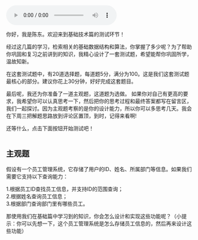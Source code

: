 <audio title="测一测 _ 检索算法基础，你掌握了多少？" src="https://static001.geekbang.org/resource/audio/0b/e5/0b6abbc64797228db3fa85dd7a0aa6e5.mp3" controls="controls"></audio> 
<p>你好，我是陈东。欢迎来到基础技术篇的测试环节！</p><p>经过这几篇的学习，检索相关的基础数据结构和算法，你掌握了多少呢？为了帮助你巩固和复习之前讲到的知识，我精心设计了一套测试题，希望能帮你巩固所学，温故知新。</p><p>在这套测试题中，有20道选择题，每道题5分，满分为100。这是我们这套测试题最核心的部分。建议你花上30分钟，好好完成这套题目。</p><p>最后呢，我还为你准备了一道主观题，这道题为选做。 如果你对自己有更高的要求，我希望你可以认真思考一下，然后把你的思考过程和最终答案都写在留言区，我们一起探讨。因为主观题考察的是你的设计能力，所以你可以多思考几天。我会在下周三把解题思路放到评论区置顶，到时，记得来看啊!</p><p>还等什么，点击下面按钮开始测试吧！</p><p><a href="http://time.geekbang.org/quiz/intro?act_id=93&exam_id=182"><img src="https://static001.geekbang.org/resource/image/28/a4/28d1be62669b4f3cc01c36466bf811a4.png" alt=""></a></p><h2>主观题</h2><p>假设有一个员工管理系统，它存储了用户的ID、姓名、所属部门等信息。如果我们需要它支持以下查询能力：</p><p>1.根据员工ID查找员工信息，并支持ID的范围查询；<br>
2.根据姓名查询员工信息；<br>
3.根据部门查询部门里有哪些员工。</p><p>那使用我们在基础篇中学习到的知识，你会怎么设计和实现这些功能呢？（小提示：你可以先想一下，这个员工管理系统是怎么存储员工信息的，然后再来设计这些功能）</p><!-- [[[read_end]]] -->